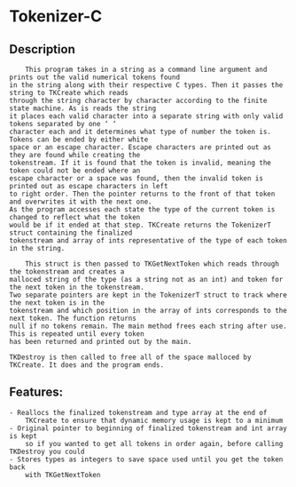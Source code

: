 # Tokenizer-C
## Description
        This program takes in a string as a command line argument and prints out the valid numerical tokens found 
    in the string along with their respective C types. Then it passes the string to TKCreate which reads 
    through the string character by character according to the finite state machine. As is reads the string 
    it places each valid character into a separate string with only valid tokens separated by one ‘ ‘ 
    character each and it determines what type of number the token is. Tokens can be ended by either white 
    space or an escape character. Escape characters are printed out as they are found while creating the 
    tokenstream. If it is found that the token is invalid, meaning the token could not be ended where an 
    escape character or a space was found, then the invalid token is printed out as escape characters in left 
    to right order. Then the pointer returns to the front of that token and overwrites it with the next one.
    As the program accesses each state the type of the current token is changed to reflect what the token 
    would be if it ended at that step. TKCreate returns the TokenizerT struct containing the finalized 
    tokenstream and array of ints representative of the type of each token in the string.  
    
        This struct is then passed to TKGetNextToken which reads through the tokenstream and creates a 
    malloced string of the type (as a string not as an int) and token for the next token in the tokenstream. 
    Two separate pointers are kept in the TokenizerT struct to track where the next token is in the 
    tokenstream and which position in the array of ints corresponds to the next token. The function returns 
    null if no tokens remain. The main method frees each string after use. This is repeated until every token 
    has been returned and printed out by the main.
    
    TKDestroy is then called to free all of the space malloced by TKCreate. It does and the program ends.
## Features:
    - Reallocs the finalized tokenstream and type array at the end of 
        TKCreate to ensure that dynamic memory usage is kept to a minimum
    - Original pointer to beginning of finalized tokenstream and int array is kept 
        so if you wanted to get all tokens in order again, before calling TKDestroy you could  
    - Stores types as integers to save space used until you get the token back 
        with TKGetNextToken
